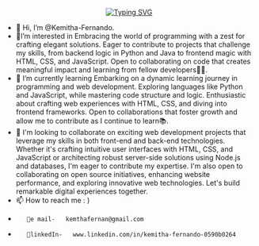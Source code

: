 <p align="center"><a href="https://git.io/typing-svg"><img src="https://readme-typing-svg.herokuapp.com?font=Fira+Code&pause=1000&color=71F71F&random=false&width=600&lines=%F0%9F%91%8B+Hi%2C+I%E2%80%99m+Kemitha-Fernando.;%F0%9F%92%A1+Enthusiastic+coder%2C+eager+to+collaborate!%F0%9F%A7%A0;%F0%9F%8C%9F+Passionate+about+continuous+learning.%F0%9F%8C%B1;%F0%9F%92%9B%F0%9F%94%AELet's+create+something+amazing+together!%F0%9F%92%BB+" alt="Typing SVG" /></a></p>

- 👋 Hi, I’m @Kemitha-Fernando.
- 👀I’m interested in  Embracing the world of programming with a zest for crafting elegant solutions. Eager to contribute to projects that challenge my skills, from backend logic in Python and Java to frontend magic with HTML, CSS, and JavaScript. Open to collaborating on code that creates meaningful impact and learning from fellow developers👨‍💻.
- 🌱 I’m currently learning Embarking on a dynamic learning journey in programming and web development. Exploring languages like Python and JavaScript, while mastering code structure and logic. Enthusiastic about crafting web experiences with HTML, CSS, and diving into frontend frameworks. Open to collaborations that foster growth and allow me to contribute as I continue to learn📚.
- 💞️ I'm looking to collaborate on exciting web development projects that leverage my skills in both front-end and back-end technologies. Whether it's crafting intuitive user interfaces with HTML, CSS, and JavaScript or architecting robust server-side solutions using Node.js and databases, I'm eager to contribute my expertise. I'm also open to collaborating on open source initiatives, enhancing website performance, and exploring innovative web technologies. Let's build remarkable digital experiences together.
- 📫 How to reach me : )
-        💌e mail-   kemthafernan@gmail.com
-        💠linkedIn-   www.linkedin.com/in/kemitha-fernando-0590b0264
<!---
Kemitha-Fernando/Kemitha-Fernando is a ✨ special ✨ repository because its `README.md` (this file) appears on your GitHub profile.
You can click the Preview link to take a look at your changes.
--->
